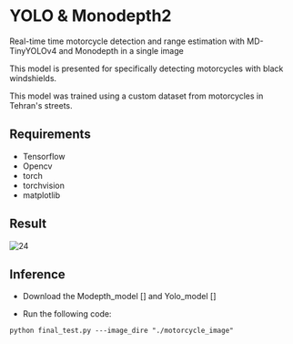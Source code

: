 # YOLO & Monodepth2
Real-time time motorcycle detection and range estimation with MD-TinyYOLOv4 and Monodepth in a single image 

This model is presented for specifically detecting motorcycles with black windshields.

This model was trained using a custom dataset from motorcycles in Tehran's streets.
## Requirements
- Tensorflow
- Opencv
- torch
- torchvision
- matplotlib

## Result
![24](https://github.com/zahrabsh74/YOLOMonodepth/blob/main/results.png)


## Inference
- Download the Modepth_model [] and Yolo_model []

- Run the following code:
```
python final_test.py ---image_dire "./motorcycle_image"
```
